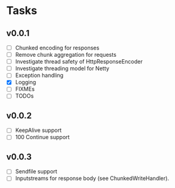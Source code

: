 # Tasks

## v0.0.1

* [ ] Chunked encoding for responses
* [ ] Remove chunk aggregation for requests
* [ ] Investigate thread safety of HttpResponseEncoder
* [ ] Investigate threading model for Netty
* [ ] Exception handling
* [x] Logging
* [ ] FIXMEs
* [ ] TODOs

## v0.0.2

* [ ] KeepAlive support
* [ ] 100 Continue support

## v0.0.3

* [ ] Sendfile support
* [ ] Inputstreams for response body (see ChunkedWriteHandler).

